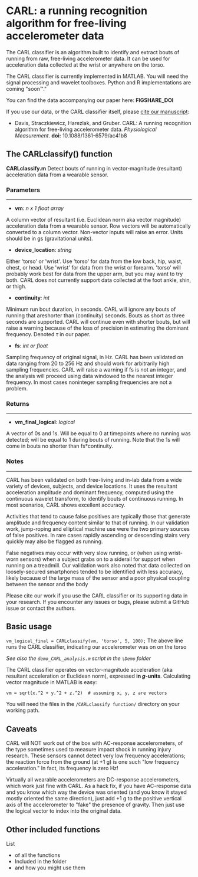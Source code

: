 # CARL: a running recognition algorithm for free-living accelerometer data

The CARL classifier is an algorithm built to identify and extract bouts of running from raw, free-living accelerometer data. It can be used for acceleration data collected at the wrist or anywhere on the torso.

The CARL classifier is currently implemented in MATLAB. You will need the signal processing and wavelet toolboxes. Python and R implementations are coming "soon:tm:."

You can find the data accompanying our paper here: **FIGSHARE_DOI**

If you use our data, or the CARL classifier itself, please [cite our manuscript](https://iopscience.iop.org/article/10.1088/1361-6579/ac41b8):  
* Davis, Straczkiewicz, Harezlak, and Gruber. CARL: A running recognition algorithm for free-living accelerometer data. *Physiological Measurement*.	**doi:** 10.1088/1361-6579/ac41b8

## The CARLclassify() function

**CARLclassify.m**  Detect bouts of running in vector-magnitude (resultant) acceleration data from a wearable sensor.  

### Parameters
----------

* **vm**: *n x 1 float array*

A column vector of resultant (i.e. Euclidean norm aka vector magnitude) acceleration data from a wearable sensor. Row vectors will be automatically converted to a column vector. Non-vector inputs will raise an error. Units should be in gs (gravitational units).

* **device_location**: *string*

Either 'torso' or 'wrist'. Use 'torso' for data from the low back, hip, waist, chest, or head. Use 'wrist' for data from the wrist or forearm. 'torso' will probably work best for data from the upper arm, but you may want to try both. CARL does not currently support data collected at the foot ankle, shin, or thigh.

* **continuity**: *int*

Minimum run bout duration, in seconds. CARL will ignore any bouts of running that areshorter than (continuity) seconds. Bouts as short as three seconds are supported. CARL will continue even with shorter bouts, but will raise a warning because of the loss of precision in estimating the dominant frequency. Denoted $\tau$ in our paper.

* **fs**: *int or float*

Sampling frequency of original signal, in Hz. CARL has been validated on data ranging from 20 to 256 Hz and should work for arbitrarily high sampling frequencies. CARL will raise a warning if fs is not an integer, and the analysis will proceed using data windowed to the nearest integer frequency. In most cases noninteger sampling frequencies are not a problem.


### Returns
-------

* **vm_final_logical**: *logical*

A vector of 0s and 1s. Will be equal to 0 at timepoints where no running was detected; will be equal to 1 during bouts of running. Note that the 1s will come in bouts no shorter than fs*continuity.


### Notes
---------

CARL has been validated on both free-living and in-lab data from a wide variety of devices, subjects, and device locations. It uses the resultant acceleration amplitude and dominant frequency, computed using the continuous wavelet transform, to identify bouts of continuous running. In most scenarios, CARL shows excellent accuracy.

Activities that tend to cause false positives are typically those that generate amplitude and frequency content similar to that of running. In our validation work, jump-roping and elliptical machine use were the two primary sources of false positives. In rare cases rapidly ascending or descending stairs very quickly may also be flagged as running.

False negatives may occur with very slow running, or (when using wrist-worn sensors) when a subject grabs on to a siderail for support when running on a treadmill. Our validation work also noted that data collected on loosely-secured smartphones tended to be identified with less accuracy, likely because of the large mass of the sensor and a poor physical coupling between the sensor and the body

Please cite our work if you use the CARL classifier or its supporting data in your research. If you encounter any issues or bugs, please submit a GitHub issue or contact the authors.


## Basic usage

`vm_logical_final = CARLclassify(vm, 'torso', 5, 100);`
The above line runs the CARL classifier, indicating our accelerometer was on on the torso


*See also the `demo_CARL_analysis.m` script in the `\Demo` folder*

The CARL classifier operates on vector-magnitude acceleration (aka resultant acceleration or Euclidean norm), expressed **in *g*-units**. Calculating vector magnitude in MATLAB is easy:

`vm = sqrt(x.^2 + y.^2 + z.^2)  # assuming x, y, z are vectors`

You will need the files in the `/CARLclassify function/` directory on your working path.


## Caveats

CARL will NOT work out of the box with AC-response accelerometers, of the type sometimes used to measure impact shock in running injury research. These sensors cannot detect very low frequency accelerations; the reaction force from the ground (at +1 g) is one such "low frequency acceleration." In fact, its frequency is zero Hz!  

Virtually all wearable accelerometers are DC-response accelerometers, which work just fine with CARL. As a hack fix, if you have AC-response data and you know which way the device was oriented (and you know it stayed mostly oriented the same direction), just add +1 g to the positive vertical axis of the accelerometer to "fake" the presence of gravity. Then just use the logical vector to index into the original data.

## Other included functions

List
* of all the functions
* Included in the folder
* and how you might use them
